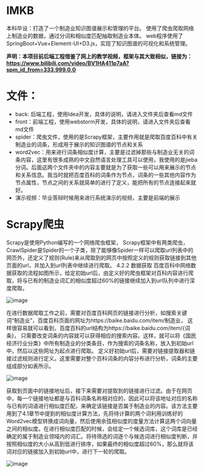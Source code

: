 # IMKB
本科毕设：打造了一个制造业知识图谱展示和管理的平台。 使用了爬虫爬取网络上制造业的数据，通过分词和相似度匹配抽取制造业本体。 web程序使用了SpringBoot+Vue+Element-UI+D3.js，实现了知识图谱的可视化和系统管理。

**声明：本项目前后端工程借鉴了网上的教学视频，框架与其大致相似，链接为：https://www.bilibili.com/video/BV1HA411p7aA?spm_id_from=333.999.0.0**

# 文件：
- back: 后端工程，使用Idea开发，具体的说明，请进入文件夹后查看md文件
- front：前端工程，使用webstorm开发，具体的说明，请进入文件夹后查看md文件
- spider：爬虫文件，使用的是Scrapy框架，主要作用就是爬取百度百科中有关制造业的词条，形成用于展示的知识图谱的节点和关系
- word2vec：用来进行词条相似度计算，主要是过滤掉那些与制造业无关的词条内容，这里有很多成熟的中文自然语言处理工具可以使用，我使用的是jieba分词。后面这两个文件夹中的内容主要就是为了获取一些可以用来展示的节点和关系信息。我当时就把百度百科的词条作为节点，词条的一些其他内容作为节点属性，节点之间的关系就简单的进行了定义，能把所有的节点连接起来就好。
- 演示视频：毕业答辩时候用来进行系统演示的视频，主要是前端的展示

# Scrapy爬虫
Scrapy是使用Python编写的一个网络爬虫框架， Scrapy框架中有两类爬虫，CrawlSpider是Spider的一个子类，除了能够像Spider一样可以爬取url列表中的网页外，还定义了规则(Rule)来从爬取到的网页中按照定义的规则获取链接到其他页面的url，并加入到url列表中继续进行爬取。
4.2.2  数据获取
百度百科中网络数据获取的流程如图所示，给定初始url后，由定义好的爬虫框架对百科内容进行爬取，将与已有的制造业词汇的相似度超过60%的链接继续加入到url队列中进行深度爬取。

 ![image](https://user-images.githubusercontent.com/46115362/170701628-4ba2d31e-7a7c-458d-ae7f-c7c6dc27e7d1.png)


在进行数据爬取工作之前，需要对百度百科网页的链接进行分析，如搜索关键词“制造业”，百度百科页面的网址为https://baike.baidu.com/item/制造业，
这样很容易就可以看到，百度百科的url结构为https://baike.baidu.com/item/{词条}，
只需要改变词条的内容就可以获得相应的搜索内容。这样，就可以将《国民经济行业分类》中所有制造业的分类条目，作为搜索的词条名称，放入到初始url中，然后以这些网址为起点进行爬取。
定义好初始url后，需要对链接提取器和链接过滤规则进行定义。这里需要对整个百科词条的内容分布进行分析，词条的主要组成部分如表所示。

![image](https://user-images.githubusercontent.com/46115362/170701826-22c9392f-f496-429b-88f2-6f1ab30ec20f.png)


获取到页面中的链接地址后，接下来需要对提取到的链接进行过滤。由于在网页中，每一个链接地址都是与百科词条名称相对应的，因此可以将该地址对应的名称与已有的词语进行相似度匹配，来确定该链接是否属于制造业的内容。该方法主要用到了4.1章节中提到的相似度计算方法，先将待计算的两个词利用训练好的Word2vec模型转换成词向量，然后使用余弦相似度的度量方法计算这两个词向量之间的相似度。在进行相似度匹配的时候，会给定一个候选词库，这个词库是已经确定的属于制造业领域内的词汇。将待筛选的词逐个与候选词进行相似度判断，并按照相似度的大小从高到低进行排序，如果最终的相似度超过60%，那么就将该词对应的链接加入到初始url中，进行下一轮的爬取。


![image](https://user-images.githubusercontent.com/46115362/170701924-524e59b7-df96-42af-ab6c-2a5e547be268.png)

